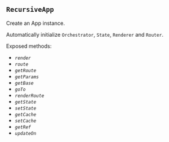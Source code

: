 ## `RecursiveApp`

Create an App instance.

Automatically initialize `Orchestrator`, `State`, `Renderer` and `Router`.

Exposed methods:

-   _`render`_
-   _`route`_
-   _`getRoute`_
-   _`getParams`_
-   _`getBase`_
-   _`goTo`_
-   _`renderRoute`_
-   _`getState`_
-   _`setState`_
-   _`getCache`_
-   _`setCache`_
-   _`getRef`_
-   _`updateOn`_
